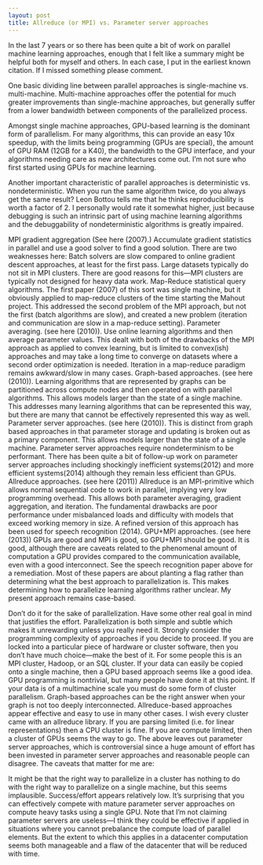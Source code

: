 ```yaml
---
layout: post
title: Allreduce (or MPI) vs. Parameter server approaches
---
```


In the last 7 years or so there has been quite a bit of work on parallel machine learning approaches, enough that I felt like a summary might be helpful both for myself and others. In each case, I put in the earliest known citation. If I missed something please comment.

One basic dividing line between parallel approaches is single-machine vs. multi-machine. Multi-machine approaches offer the potential for much greater improvements than single-machine approaches, but generally suffer from a lower bandwidth between components of the parallelized process.

Amongst single machine approaches, GPU-based learning is the dominant form of parallelism. For many algorithms, this can provide an easy 10x speedup, with the limits being programming (GPUs are special), the amount of GPU RAM (12GB for a K40), the bandwidth to the GPU interface, and your algorithms needing care as new architectures come out. I’m not sure who first started using GPUs for machine learning.

Another important characteristic of parallel approaches is deterministic vs. nondeterministic. When you run the same algorithm twice, do you always get the same result? Leon Bottou tells me that he thinks reproducibility is worth a factor of 2. I personally would rate it somewhat higher, just because debugging is such an intrinsic part of using machine learning algorithms and the debuggability of nondeterministic algorithms is greatly impaired.

MPI gradient aggregation (See here (2007).) Accumulate gradient statistics in parallel and use a good solver to find a good solution. There are two weaknesses here:
Batch solvers are slow compared to online gradient descent approaches, at least for the first pass.
Large datasets typically do not sit in MPI clusters. There are good reasons for this—MPI clusters are typically not designed for heavy data work.
Map-Reduce statistical query algorithms. The first paper (2007) of this sort was single machine, but it obviously applied to map-reduce clusters of the time starting the Mahout project. This addressed the second problem of the MPI approach, but not the first (batch algorithms are slow), and created a new problem (iteration and communication are slow in a map-reduce setting).
Parameter averaging. (see here (2010)). Use online learning algorithms and then average parameter values. This dealt with both of the drawbacks of the MPI approach as applied to convex learning, but is limited to convex(ish) approaches and may take a long time to converge on datasets where a second order optimization is needed. Iteration in a map-reduce paradigm remains awkward/slow in many cases.
Graph-based approaches. (see here (2010)). Learning algorithms that are represented by graphs can be partitioned across compute nodes and then operated on with parallel algorithms. This allows models larger than the state of a single machine. This addresses many learning algorithms that can be represented this way, but there are many that cannot be effectively represented this way as well.
Parameter server approaches. (see here (2010)). This is distinct from graph based approaches in that parameter storage and updating is broken out as a primary component. This allows models larger than the state of a single machine. Parameter server approaches require nondeterminism to be performant. There has been quite a bit of follow-up work on parameter server approaches including shockingly inefficient systems(2012) and more efficient systems(2014) although they remain less efficient than GPUs.
Allreduce approaches. (see here (2011)) Allreduce is an MPI-primitive which allows normal sequential code to work in parallel, implying very low programming overhead. This allows both parameter averaging, gradient aggregation, and iteration. The fundamental drawbacks are poor performance under misbalanced loads and difficulty with models that exceed working memory in size. A refined version of this approach has been used for speech recognition (2014).
GPU+MPI approaches. (see here (2013)) GPUs are good and MPI is good, so GPU+MPI should be good. It is good, although there are caveats related to the phenomenal amount of computation a GPU provides compared to the communication available, even with a good interconnect. See the speech recognition paper above for a remediation.
Most of these papers are about planting a flag rather than determining what the best approach to parallelization is. This makes determining how to parallelize learning algorithms rather unclear. My present approach remains case-based.

Don’t do it for the sake of parallelization. Have some other real goal in mind that justifies the effort. Parallelization is both simple and subtle which makes it unrewarding unless you really need it. Strongly consider the programming complexity of approaches if you decide to proceed.
If you are locked into a particular piece of hardware or cluster software, then you don’t have much choice—make the best of it. For some people this is an MPI cluster, Hadoop, or an SQL cluster.
If your data can easily be copied onto a single machine, then a GPU based approach seems like a good idea. GPU programming is nontrivial, but many people have done it at this point.
If your data is of a multimachine scale you must do some form of cluster parallelism.
Graph-based approaches can be the right answer when your graph is not too deeply interconnected.
Allreduce-based approaches appear effective and easy to use in many other cases. I wish every cluster came with an allreduce library.
If you are parsing limited (i.e. for linear representations) then a CPU cluster is fine.
If you are compute limited, then a cluster of GPUs seems the way to go.
The above leaves out parameter server approaches, which is controversial since a huge amount of effort has been invested in parameter server approaches and reasonable people can disagree. The caveats that matter for me are:

It might be that the right way to parallelize in a cluster has nothing to do with the right way to parallelize on a single machine, but this seems implausible.
Success/effort appears relatively low. It’s surprising that you can effectively compete with mature parameter server approaches on compute heavy tasks using a single GPU.
Note that I’m not claiming parameter servers are useless—I think they could be effective if applied in situations where you cannot prebalance the compute load of parallel elements. But the extent to which this applies in a datacenter computation seems both manageable and a flaw of the datacenter that will be reduced with time.
